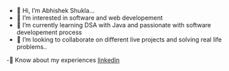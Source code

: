 - 👋 Hi, I’m Abhishek Shukla...
- 👀 I’m interested in software and web developement
- 🌱 I’m currently learning DSA with Java and passionate with software developement process
- 💞️ I’m looking to collaborate on different live projects and  solving real life problems..

-📄 Know about my experiences [linkedin](https://www.linkedin.com/in/abhishek-shukla-48b819210/)
